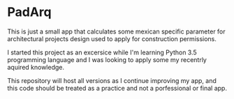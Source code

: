 # PadArq

This is just a small app that calculates some mexican specific parameter for architectural projects design used to apply for construction permissions.

I started this project as an excersice while I'm learning Python 3.5 programming language and I was looking to apply some my recentrly aquired knowledge.

This repository will host all versions as I continue improving my app, and this code should be treated as a practice and not a porfessional or final app.
